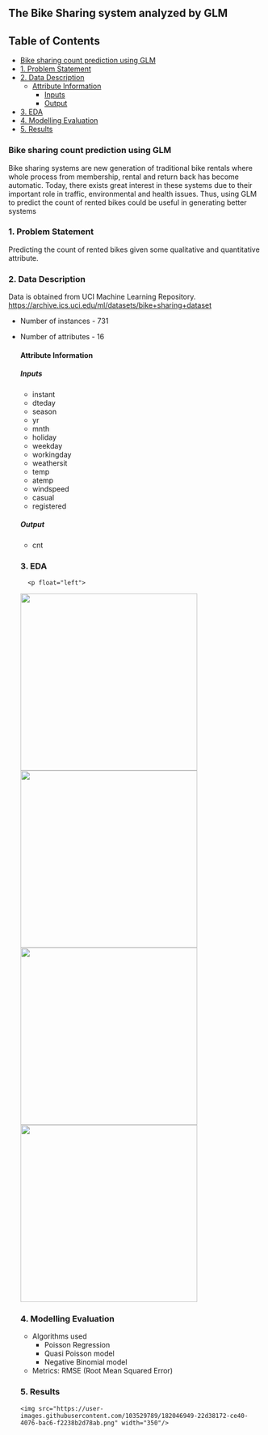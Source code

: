 
## The Bike Sharing system analyzed by GLM

## Table of Contents

 - [Bike sharing count prediction using GLM](#bike-sharing-count-prediction-using-glm)
- [1. Problem Statement](#1-problem-statement)
- [2. Data Description](#2-data-description)
  * [Attribute Information](#attribute-information)
    + [Inputs](#inputs)
    + [Output](#output)
- [3. EDA](#3-eda)
- [4. Modelling Evaluation](#3-modelling-evaluation)
- [5. Results](#4-results)


### Bike sharing count prediction using GLM
Bike sharing systems are new generation of traditional bike rentals where whole process from membership, rental and return back has become automatic. Today, there exists great interest in these systems due to their important role in traffic, environmental and health issues. 
Thus, using GLM to predict the count of rented bikes could be useful in generating better systems

### 1. Problem Statement
Predicting the count of rented bikes given some qualitative and quantitative attribute.

### 2. Data Description
Data is obtained from UCI Machine Learning Repository.
https://archive.ics.uci.edu/ml/datasets/bike+sharing+dataset 

- Number of instances - 731
- Number of attributes - 16

    #### Attribute Information
    ##### Inputs
    - instant
    - dteday 
    - season
    - yr  
    - mnth
    - holiday
    - weekday
    - workingday
    - weathersit
    - temp 
    - atemp 
    - windspeed
    - casual 
    - registered
    ##### Output
    - cnt
    
    ### 3. EDA
        <p float="left">
  <img src="https://user-images.githubusercontent.com/103529789/177041218-70db5e89-d15e-46be-861d-0565fc51c03a.png" width="350"/>
  <img src="https://user-images.githubusercontent.com/103529789/177041253-e2a02a1b-c0d5-414a-bc99-f3e03c75a1b3.png" width="350" /> 
  <img src="https://user-images.githubusercontent.com/103529789/177041256-74d2ad9c-5a9e-4037-8ad0-751a58dc9c91.png" width="350"/>
  <img src="https://user-images.githubusercontent.com/103529789/177041257-4d39716f-1a4e-4d05-a093-e55d386d776f.png" width="350" /> 
    

    ### 4. Modelling Evaluation

    - Algorithms used
        - Poisson Regression
        - Quasi Poisson model
        - Negative Binomial model
    - Metrics: RMSE (Root Mean Squared Error)

    ### 5. Results
    
      <img src="https://user-images.githubusercontent.com/103529789/182046949-22d38172-ce40-4076-bac6-f2238b2d78ab.png" width="350"/>
   
        
